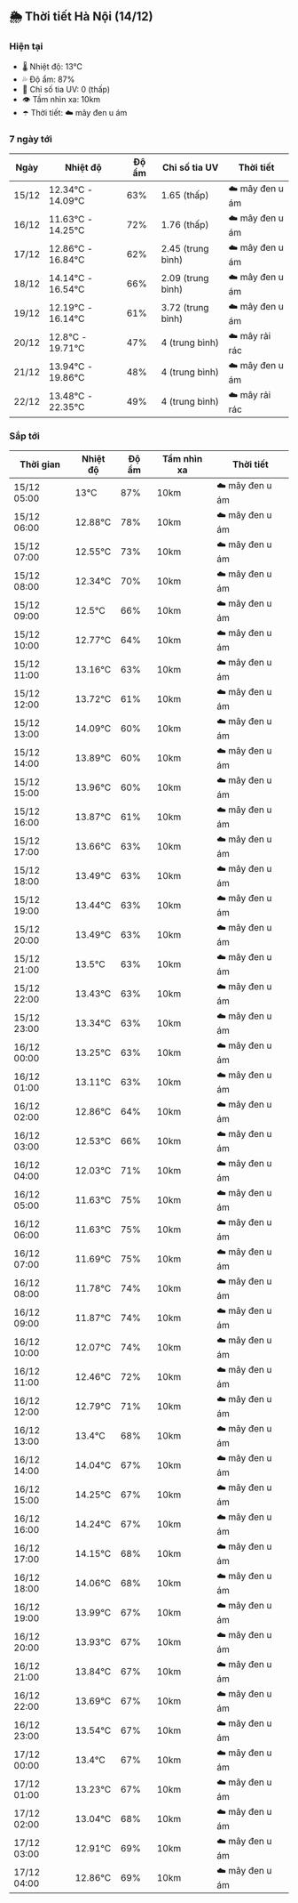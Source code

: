 ## 🌦️ Thời tiết Hà Nội (14/12)

### Hiện tại

- 🌡️ Nhiệt độ: 13℃
- 💦 Độ ẩm: 87%
- 🌟 Chỉ số tia UV: 0 (thấp)
- 👁️ Tầm nhìn xa: 10km
- ☂️ Thời tiết: ☁️ mây đen u ám

### 7 ngày tới

| Ngày | Nhiệt độ | Độ ẩm | Chỉ số tia UV | Thời tiết |
| --- | --- | --- | --- | --- |
| 15/12 | 12.34℃ - 14.09℃ | 63% | 1.65 (thấp) | ☁️ mây đen u ám |
| 16/12 | 11.63℃ - 14.25℃ | 72% | 1.76 (thấp) | ☁️ mây đen u ám |
| 17/12 | 12.86℃ - 16.84℃ | 62% | 2.45 (trung bình) | ☁️ mây đen u ám |
| 18/12 | 14.14℃ - 16.54℃ | 66% | 2.09 (trung bình) | ☁️ mây đen u ám |
| 19/12 | 12.19℃ - 16.14℃ | 61% | 3.72 (trung bình) | ☁️ mây đen u ám |
| 20/12 | 12.8℃ - 19.71℃ | 47% | 4 (trung bình) | ☁️ mây rải rác |
| 21/12 | 13.94℃ - 19.86℃ | 48% | 4 (trung bình) | ☁️ mây đen u ám |
| 22/12 | 13.48℃ - 22.35℃ | 49% | 4 (trung bình) | ☁️ mây rải rác |

### Sắp tới

| Thời gian | Nhiệt độ | Độ ẩm | Tầm nhìn xa | Thời tiết |
| --- | --- | --- | --- | --- |
| 15/12 05:00 | 13℃ | 87% | 10km | ☁️ mây đen u ám |
| 15/12 06:00 | 12.88℃ | 78% | 10km | ☁️ mây đen u ám |
| 15/12 07:00 | 12.55℃ | 73% | 10km | ☁️ mây đen u ám |
| 15/12 08:00 | 12.34℃ | 70% | 10km | ☁️ mây đen u ám |
| 15/12 09:00 | 12.5℃ | 66% | 10km | ☁️ mây đen u ám |
| 15/12 10:00 | 12.77℃ | 64% | 10km | ☁️ mây đen u ám |
| 15/12 11:00 | 13.16℃ | 63% | 10km | ☁️ mây đen u ám |
| 15/12 12:00 | 13.72℃ | 61% | 10km | ☁️ mây đen u ám |
| 15/12 13:00 | 14.09℃ | 60% | 10km | ☁️ mây đen u ám |
| 15/12 14:00 | 13.89℃ | 60% | 10km | ☁️ mây đen u ám |
| 15/12 15:00 | 13.96℃ | 60% | 10km | ☁️ mây đen u ám |
| 15/12 16:00 | 13.87℃ | 61% | 10km | ☁️ mây đen u ám |
| 15/12 17:00 | 13.66℃ | 63% | 10km | ☁️ mây đen u ám |
| 15/12 18:00 | 13.49℃ | 63% | 10km | ☁️ mây đen u ám |
| 15/12 19:00 | 13.44℃ | 63% | 10km | ☁️ mây đen u ám |
| 15/12 20:00 | 13.49℃ | 63% | 10km | ☁️ mây đen u ám |
| 15/12 21:00 | 13.5℃ | 63% | 10km | ☁️ mây đen u ám |
| 15/12 22:00 | 13.43℃ | 63% | 10km | ☁️ mây đen u ám |
| 15/12 23:00 | 13.34℃ | 63% | 10km | ☁️ mây đen u ám |
| 16/12 00:00 | 13.25℃ | 63% | 10km | ☁️ mây đen u ám |
| 16/12 01:00 | 13.11℃ | 63% | 10km | ☁️ mây đen u ám |
| 16/12 02:00 | 12.86℃ | 64% | 10km | ☁️ mây đen u ám |
| 16/12 03:00 | 12.53℃ | 66% | 10km | ☁️ mây đen u ám |
| 16/12 04:00 | 12.03℃ | 71% | 10km | ☁️ mây đen u ám |
| 16/12 05:00 | 11.63℃ | 75% | 10km | ☁️ mây đen u ám |
| 16/12 06:00 | 11.63℃ | 75% | 10km | ☁️ mây đen u ám |
| 16/12 07:00 | 11.69℃ | 75% | 10km | ☁️ mây đen u ám |
| 16/12 08:00 | 11.78℃ | 74% | 10km | ☁️ mây đen u ám |
| 16/12 09:00 | 11.87℃ | 74% | 10km | ☁️ mây đen u ám |
| 16/12 10:00 | 12.07℃ | 74% | 10km | ☁️ mây đen u ám |
| 16/12 11:00 | 12.46℃ | 72% | 10km | ☁️ mây đen u ám |
| 16/12 12:00 | 12.79℃ | 71% | 10km | ☁️ mây đen u ám |
| 16/12 13:00 | 13.4℃ | 68% | 10km | ☁️ mây đen u ám |
| 16/12 14:00 | 14.04℃ | 67% | 10km | ☁️ mây đen u ám |
| 16/12 15:00 | 14.25℃ | 67% | 10km | ☁️ mây đen u ám |
| 16/12 16:00 | 14.24℃ | 67% | 10km | ☁️ mây đen u ám |
| 16/12 17:00 | 14.15℃ | 68% | 10km | ☁️ mây đen u ám |
| 16/12 18:00 | 14.06℃ | 68% | 10km | ☁️ mây đen u ám |
| 16/12 19:00 | 13.99℃ | 67% | 10km | ☁️ mây đen u ám |
| 16/12 20:00 | 13.93℃ | 67% | 10km | ☁️ mây đen u ám |
| 16/12 21:00 | 13.84℃ | 67% | 10km | ☁️ mây đen u ám |
| 16/12 22:00 | 13.69℃ | 67% | 10km | ☁️ mây đen u ám |
| 16/12 23:00 | 13.54℃ | 67% | 10km | ☁️ mây đen u ám |
| 17/12 00:00 | 13.4℃ | 67% | 10km | ☁️ mây đen u ám |
| 17/12 01:00 | 13.23℃ | 67% | 10km | ☁️ mây đen u ám |
| 17/12 02:00 | 13.04℃ | 68% | 10km | ☁️ mây đen u ám |
| 17/12 03:00 | 12.91℃ | 69% | 10km | ☁️ mây đen u ám |
| 17/12 04:00 | 12.86℃ | 69% | 10km | ☁️ mây đen u ám |
